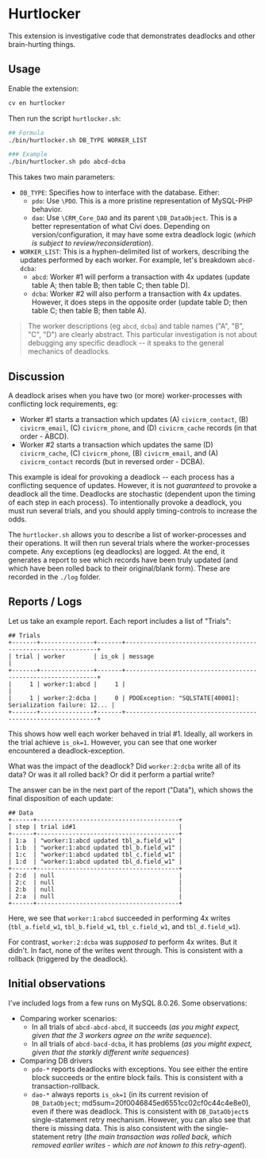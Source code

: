 # Hurtlocker

This extension is investigative code that demonstrates deadlocks and other brain-hurting things.

## Usage

Enable the extension:

```bash
cv en hurtlocker
```

Then run the script `hurtlocker.sh`:

```bash
## Formula
./bin/hurtlocker.sh DB_TYPE WORKER_LIST

### Example
./bin/hurtlocker.sh pdo abcd-dcba
```

This takes two main parameters:

* `DB_TYPE`: Specifies how to interface with the database. Either:
    * `pdo`: Use `\PDO`. This is a more pristine representation of MySQL-PHP behavior.
    * `dao`: Use `\CRM_Core_DAO` and its parent `\DB_DataObject`. This is a better representation of what Civi does. Depending on version/configuration, it may have some extra deadlock logic (*which is subject to review/reconsideration*).
* `WORKER_LIST`: This is a hyphen-delimited list of workers, describing the updates performed by each worker. For example, let's breakdown `abcd-dcba`:
    * `abcd`: Worker #1 will perform a transaction with 4x updates (update table A; then table B; then table C; then table D).
    * `dcba`: Worker #2 will also perform a transaction with 4x updates. However, it does steps in the opposite order (update table D; then table C; then table B; then table A).

> The worker descriptions (eg `abcd`, `dcba`) and table names ("A", "B", "C", "D") are clearly abstract.  This particular investigation is
> not about debugging any specific deadlock -- it speaks to the general mechanics of deadlocks.

## Discussion

A deadlock arises when you have two (or more) worker-processes with conflicting lock requirements, eg:

* Worker #1 starts a transaction which updates (A) `civicrm_contact`, (B) `civicrm_email`, (C) `civicrm_phone`, and (D) `civicrm_cache` records (in that order - ABCD).
* Worker #2 starts a transaction which updates the same (D) `civicrm_cache`, (C) `civicrm_phone`, (B) `civicrm_email`, and (A) `civicrm_contact` records (but in reversed order - DCBA).

This example is ideal for provoking a deadlock -- each process has a conflicting sequence of updates.  However, it is
not _guaranteed_ to provoke a deadlock all the time.  Deadlocks are stochastic (dependent upon the timing of each step
in each process).  To intentionally provoke a deadlock, you must run several trials, and you should apply
timing-controls to increase the odds.

The `hurtlocker.sh` allows you to describe a list of worker-processes and their operations.  It will then run several
trials where the worker-processes compete. Any exceptions (eg deadlocks) are logged. At the end, it generates a report
to see which records have been truly updated (and which have been rolled back to their original/blank form).
These are recorded in the `./log` folder.

## Reports / Logs

Let us take an example report. Each report includes a list of "Trials":

```
## Trials
+-------+---------------+-------+--------------------------------------------------------------+
| trial | worker        | is_ok | message                                                      |
+-------+---------------+-------+--------------------------------------------------------------+
|     1 | worker:1:abcd |     1 |                                                              |
|     1 | worker:2:dcba |     0 | PDOException: "SQLSTATE[40001]: Serialization failure: 12... |
+-------+---------------+-------+--------------------------------------------------------------+
```

This shows how well each worker behaved in trial #1.  Ideally, all workers in the trial achieve `is_ok=1`.  However, you can
see that one worker encountered a deadlock-exception.

What was the impact of the deadlock?  Did `worker:2:dcba` write all of its data?  Or was it all rolled back?  Or did it perform a partial
write?

The answer can be in the next part of the report ("Data"), which shows the final disposition of each update:

```
## Data
+------+----------------------------------------+
| step | trial id#1                             |
+------+----------------------------------------+
| 1:a  | "worker:1:abcd updated tbl_a.field_w1" |
| 1:b  | "worker:1:abcd updated tbl_b.field_w1" |
| 1:c  | "worker:1:abcd updated tbl_c.field_w1" |
| 1:d  | "worker:1:abcd updated tbl_d.field_w1" |
+------+----------------------------------------+
| 2:d  | null                                   |
| 2:c  | null                                   |
| 2:b  | null                                   |
| 2:a  | null                                   |
+------+----------------------------------------+
```

Here, we see that `worker:1:abcd` succeeded in performing 4x writes (`tbl_a.field_w1`, `tbl_b.field_w1`, `tbl_c.field_w1`, and `tbl_d.field_w1`).

For contrast, `worker:2:dcba` was _supposed to_ perform 4x writes.  But it didn't.  In fact, none of the writes went through.  This is
consistent with a rollback (triggered by the deadlock).

## Initial observations

I've included logs from a few runs on MySQL 8.0.26. Some observations:

* Comparing worker scenarios:
    * In all trials of `abcd-abcd-abcd`, it succeeds (*as you might expect, given that the 3 workers agree on the write sequence*).
    * In all trials of `abcd-bacd-dcba`, it has problems (*as you might expect, given that the starkly different write sequences*)
* Comparing DB drivers
    * `pdo-*` reports deadlocks with exceptions. You see either the entire block succeeds or the entire block fails. This is consistent with a transaction-rollback.
    * `dao-*` always reports `is_ok=1` (in its current revision of `DB_DataObject`; md5sum=20f0046845ed6551cc02cf0c44c4e8e0), even if there was deadlock. This
      is consistent with `DB_DataObject`s single-statement retry mechanism. However, you can also see that there is missing data. This is also consistent with the
      single-statement retry (*the main transaction was rolled back, which removed earlier writes - which are not known to this retry-agent*).
